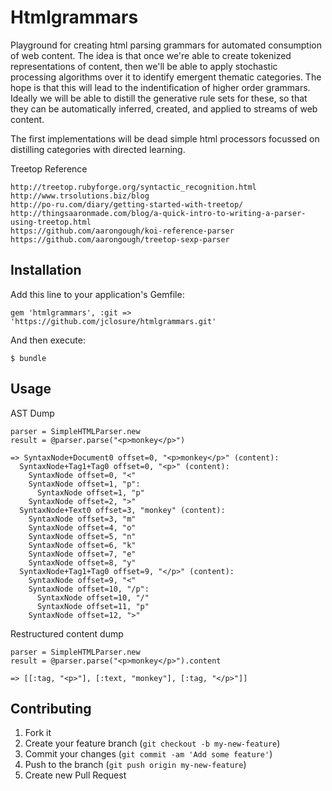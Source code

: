 # Htmlgrammars

Playground for creating html parsing grammars for automated consumption of web content.  The idea is that once we're able to create tokenized representations of content, then we'll be able to apply stochastic processing algorithms over it to identify emergent thematic categories.  The hope is that this will lead to the indentification of higher order grammars.  Ideally we will be able to distill the generative rule sets for these, so that they can be automatically inferred, created, and applied to streams of web content.

The first implementations will be dead simple html processors focussed on distilling categories with directed learning.


Treetop Reference

	http://treetop.rubyforge.org/syntactic_recognition.html 
	http://www.trsolutions.biz/blog
	http://po-ru.com/diary/getting-started-with-treetop/
	http://thingsaaronmade.com/blog/a-quick-intro-to-writing-a-parser-using-treetop.html
	https://github.com/aarongough/koi-reference-parser
	https://github.com/aarongough/treetop-sexp-parser



## Installation

Add this line to your application's Gemfile:

    gem 'htmlgrammars', :git => 'https://github.com/jclosure/htmlgrammars.git'

And then execute:

    $ bundle

## Usage

AST Dump

    parser = SimpleHTMLParser.new
	result = @parser.parse("<p>monkey</p>")
	
	=> SyntaxNode+Document0 offset=0, "<p>monkey</p>" (content):
	  SyntaxNode+Tag1+Tag0 offset=0, "<p>" (content):
	    SyntaxNode offset=0, "<"
	    SyntaxNode offset=1, "p":
	      SyntaxNode offset=1, "p"
	    SyntaxNode offset=2, ">"
	  SyntaxNode+Text0 offset=3, "monkey" (content):
	    SyntaxNode offset=3, "m"
	    SyntaxNode offset=4, "o"
	    SyntaxNode offset=5, "n"
	    SyntaxNode offset=6, "k"
	    SyntaxNode offset=7, "e"
	    SyntaxNode offset=8, "y"
	  SyntaxNode+Tag1+Tag0 offset=9, "</p>" (content):
	    SyntaxNode offset=9, "<"
	    SyntaxNode offset=10, "/p":
	      SyntaxNode offset=10, "/"
	      SyntaxNode offset=11, "p"
	    SyntaxNode offset=12, ">"

Restructured content dump

	parser = SimpleHTMLParser.new
	result = @parser.parse("<p>monkey</p>").content

	=> [[:tag, "<p>"], [:text, "monkey"], [:tag, "</p>"]]

## Contributing

1. Fork it
2. Create your feature branch (`git checkout -b my-new-feature`)
3. Commit your changes (`git commit -am 'Add some feature'`)
4. Push to the branch (`git push origin my-new-feature`)
5. Create new Pull Request
